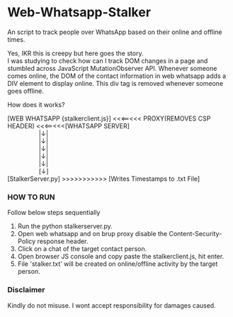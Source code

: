 # Web-Whatsapp-Stalker
An script to track people over WhatsApp based on their online and offline times.

Yes, IKR this is creepy but here goes the story.<br />
I was studying to check how can I track DOM changes in a page and stumbled across JavaScript MutationObserver API.
Whenever someone comes online, the DOM of the contact information in web whatsapp adds a DIV element to display online.
This div tag is removed whenever someone goes offline.

How does it works?

[WEB WHATSAPP {stalkerclient.js}] <<<==<<< PROXY(REMOVES CSP HEADER) <<<==<<<[WHATSAPP SERVER]<br />
&nbsp;&nbsp;&nbsp;&nbsp;&nbsp;&nbsp;&nbsp;&nbsp;&nbsp;&nbsp;&nbsp;&nbsp;&nbsp;&nbsp;&nbsp;&nbsp;&nbsp;&nbsp;|↓|<br />
&nbsp;&nbsp;&nbsp;&nbsp;&nbsp;&nbsp;&nbsp;&nbsp;&nbsp;&nbsp;&nbsp;&nbsp;&nbsp;&nbsp;&nbsp;&nbsp;&nbsp;&nbsp;|↓|<br />
&nbsp;&nbsp;&nbsp;&nbsp;&nbsp;&nbsp;&nbsp;&nbsp;&nbsp;&nbsp;&nbsp;&nbsp;&nbsp;&nbsp;&nbsp;&nbsp;&nbsp;&nbsp;|↓|<br />
&nbsp;&nbsp;&nbsp;&nbsp;&nbsp;&nbsp;&nbsp;&nbsp;&nbsp;&nbsp;&nbsp;&nbsp;&nbsp;&nbsp;&nbsp;&nbsp;&nbsp;&nbsp;|↓|<br />
&nbsp;&nbsp;&nbsp;&nbsp;&nbsp;&nbsp;&nbsp;&nbsp;&nbsp;&nbsp;&nbsp;&nbsp;&nbsp;&nbsp;&nbsp;&nbsp;&nbsp;&nbsp;|↓|<br />
&nbsp;&nbsp;&nbsp;&nbsp;&nbsp;&nbsp;&nbsp;&nbsp;&nbsp;&nbsp;&nbsp;&nbsp;&nbsp;&nbsp;&nbsp;&nbsp;&nbsp;&nbsp;[↓]<br />
   [StalkerServer.py] >>>>>>>>>>> [Writes Timestamps to .txt File]

### HOW TO RUN
Follow below steps sequentially

1. Run the python stalkerserver.py.
2. Open web whatsapp and on brup proxy disable the Content-Security-Policy response header.
3. Click on a chat of the target contact person.
4. Open browser JS console and copy paste the stalkerclient.js, hit enter.
5. File 'stalker.txt' will be created on online/offline activity by the target person.


### Disclaimer
Kindly do not misuse. I wont accept responsibility for damages caused.
